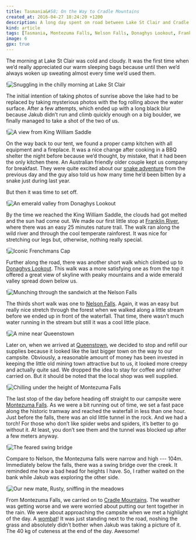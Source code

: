 ```yaml
---
title: Tasmania&#58; On the Way to Cradle Mountains
created_at: 2016-04-27 18:24:20 +1200
description: A long day spent on road between Lake St Clair and Cradle Mountains interspersed with a number of short walks in the bush and rounded off with spotting more exciting wildlife.
kind: article
tags: [Tasmania, Montezuma Falls, Nelson Falls, Donaghys Lookout, Franklin River, Short Walks, Camping, Wildlife, Wombat, Cradle Mountains]
image: 6
gpx: true
---
```


The morning at Lake St Clair was cold and cloudy. It was the first time when we’d really appreciated our warm sleeping bags because until then we’d always woken up sweating almost every time we’d used them.

!![Snuggling in the chilly morning at Lake St Clair](1)

The initial intention of taking photos of sunrise above the lake had to be replaced by taking mysterious photos with the fog rolling above the water surface. After a few attempts, which ended up with a long black blur because Jakub didn’t run and climb quickly enough on a big boulder, we finally managed to take a shot of the two of us.

!![A view from King William Saddle](2)

On the way back to our tent, we found a proper camp kitchen with all equipment and a fireplace. It was a nice change after cooking in a BBQ shelter the night before because we’d thought, by mistake, that it had been the only kitchen there. An Australian friendly older couple kept us company for breakfast. They were quite excited about our [snake adventure](https://barakuba.com/trips/2016/04/13/tasmania-lake-st-clair-and-tiger-snake/) from the previous day and the guy also told us how many time he’d been bitten by a snake just during last year.

But then it was time to set off.

!![An emerald valley from Donaghys Lookout](3)

By the time we reached the King William Saddle, the clouds had got melted and the sun had come out. We made our first little stop at [Franklin River](http://www.parks.tas.gov.au/?base=1561), where there was an easy 25 minutes nature trail. The walk ran along the wild river and through the cool temperate rainforest. It was nice for stretching our legs but, otherwise, nothing really special.

!![Iconic Frenchmans Cap](4)

Further along the road, there was another short walk which climbed up to [Donaghys Lookout](http://www.parks.tas.gov.au/?base=1564). This walk was a more satisfying one as from the top it offered a great view of skyline with peaky mountains and a wide emerald valley spread down below us.

!![Munching through the sandwich at the Nelson Falls](5)

The thirds short walk was one to [Nelson Falls](http://www.parks.tas.gov.au/?base=1568). Again, it was an easy but really nice stretch through the forest when we walked along a little stream before we ended up in front of the waterfall. That time, there wasn’t much water running in the stream but still it was a cool little place.

!![A mine near Queenstown](7)

Later on, when we arrived at [Queenstown](https://en.wikipedia.org/wiki/Queenstown,_Tasmania), we decided to stop and refill our supplies because it looked like the last bigger town on the way to our campsite. Obviously, a reasonable amount of money has been invested in keeping the little old mining town attractive but to us, it looked more creepy and actually quite sad. We dropped the idea to stay for coffee and rather carried on. But it should be noted that the local shop was well supplied.

!![Chilling under the height of Montezuma Falls](8)

The last stop of the day before heading off straight to our campsite were [Montezuma Falls](http://www.parks.tas.gov.au/?base=1374). As we were a bit running out of time, we set a fast pace along the historic tramway and reached the waterfall in less than one hour. Just before the falls, there was an old little tunnel in the rock. And we had a torch! For those who don’t like spider webs and spiders, it’s better to go without it. At least, you don’t see them and the tunnel was blocked up after a few meters anyway.

!![The feared swing bridge](9)

Compare to Nelson, the Montezuma falls were narrow and high --- 104m. Immediately below the falls, there was a swing bridge over the creek. It reminded me how a bad head for heights I have. So, I rather waited on the bank while Jakub was exploring the other side.

!![Our new mate, Rusty, sniffing in the meadows](10)

From Montezuma Falls, we carried on to [Cradle Mountains](http://www.parks.tas.gov.au/?base=3297). The weather was getting worse and we were worried about putting our tent together in the rain. We were about approaching the campsite when we met a highlight of the day. A [wombat](https://en.wikipedia.org/wiki/Wombat)! It was just standing next to the road, noshing the grass and absolutely didn’t bother when Jakub was taking a picture of it. The 40 kg of cuteness at the end of the day. Awesome!
